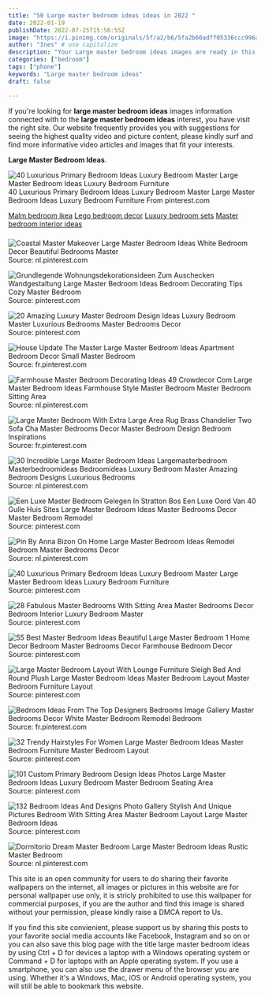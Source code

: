 ```yaml
---
title: "50 Large master bedroom ideas ideas in 2022 "
date: 2022-01-19
publishDate: 2022-07-25T15:56:55Z
image: "https://i.pinimg.com/originals/5f/a2/b6/5fa2b60adff05336ccc996aa9914899a.jpg"
author: "Ines" # use capitalize
description: "Your Large master bedroom ideas images are ready in this website. Large master bedroom ideas are a topic that is being searched for and liked by netizens now. You can Get the Large master bedroom ideas files here. Download all free images."
categories: ["bedroom"]
tags: ["phone"]
keywords: "Large master bedroom ideas"
draft: false

---
```


If you're looking for **large master bedroom ideas** images information connected with to the **large master bedroom ideas** interest, you have visit the right  site.  Our website frequently  provides you with  suggestions  for seeing  the highest  quality video and picture  content, please kindly surf and find more informative video articles and images  that fit your interests.

**Large Master Bedroom Ideas**. 

![40 Luxurious Primary Bedroom Ideas Luxury Bedroom Master Large Master Bedroom Ideas Luxury Bedroom Furniture](https://i.pinimg.com/originals/e1/8d/60/e18d60c0234cae28bac694f50c9ff644.jpg "40 Luxurious Primary Bedroom Ideas Luxury Bedroom Master Large Master Bedroom Ideas Luxury Bedroom Furniture")
40 Luxurious Primary Bedroom Ideas Luxury Bedroom Master Large Master Bedroom Ideas Luxury Bedroom Furniture From pinterest.com

[Malm bedroom ikea](/malm-bedroom-ikea/)
[Lego bedroom decor](/lego-bedroom-decor/)
[Luxury bedroom sets](/luxury-bedroom-sets/)
[Master bedroom interior ideas](/master-bedroom-interior-ideas/)



### 

 


![Coastal Master Makeover Large Master Bedroom Ideas White Bedroom Decor Beautiful Bedrooms Master](https://i.pinimg.com/originals/c2/aa/07/c2aa0777767c05e6934f16cbde5cde5c.jpg "Coastal Master Makeover Large Master Bedroom Ideas White Bedroom Decor Beautiful Bedrooms Master")
Source: nl.pinterest.com

 

![Grundlegende Wohnungsdekorationsideen Zum Auschecken Wandgestaltung Large Master Bedroom Ideas Bedroom Decorating Tips Cozy Master Bedroom](https://i.pinimg.com/736x/0e/6a/3d/0e6a3d3338d8ec9f5880a3b84d452a75.jpg "Grundlegende Wohnungsdekorationsideen Zum Auschecken Wandgestaltung Large Master Bedroom Ideas Bedroom Decorating Tips Cozy Master Bedroom")
Source: pinterest.com

 

![20 Amazing Luxury Master Bedroom Design Ideas Luxury Bedroom Master Luxurious Bedrooms Master Bedrooms Decor](https://i.pinimg.com/originals/8c/e4/f2/8ce4f2367481e366cdfa699fd57f9dac.jpg "20 Amazing Luxury Master Bedroom Design Ideas Luxury Bedroom Master Luxurious Bedrooms Master Bedrooms Decor")
Source: pinterest.com

 

![House Update The Master Large Master Bedroom Ideas Apartment Bedroom Decor Small Master Bedroom](https://i.pinimg.com/originals/82/df/e9/82dfe9f4e7533414abe1ba0f2ae005af.jpg "House Update The Master Large Master Bedroom Ideas Apartment Bedroom Decor Small Master Bedroom")
Source: fr.pinterest.com

 

![Farmhouse Master Bedroom Decorating Ideas 49 Crowdecor Com Large Master Bedroom Ideas Farmhouse Style Master Bedroom Master Bedroom Sitting Area](https://i.pinimg.com/originals/39/c3/93/39c3939dfd835cfd4b229d5cc7614289.jpg "Farmhouse Master Bedroom Decorating Ideas 49 Crowdecor Com Large Master Bedroom Ideas Farmhouse Style Master Bedroom Master Bedroom Sitting Area")
Source: nl.pinterest.com

 

![Large Master Bedroom With Extra Large Area Rug Brass Chandelier Two Sofa Cha Master Bedrooms Decor Master Bedroom Design Bedroom Inspirations](https://i.pinimg.com/originals/9e/58/72/9e5872c15e0d63bd02ea7b8e98907b35.jpg "Large Master Bedroom With Extra Large Area Rug Brass Chandelier Two Sofa Cha Master Bedrooms Decor Master Bedroom Design Bedroom Inspirations")
Source: fr.pinterest.com

 

![30 Incredible Large Master Bedroom Ideas Largemasterbedroom Masterbedroomideas Bedroomideas Luxury Bedroom Master Amazing Bedroom Designs Luxurious Bedrooms](https://i.pinimg.com/originals/f8/80/40/f880401fdc8514f3c7b0095ba958d27e.jpg "30 Incredible Large Master Bedroom Ideas Largemasterbedroom Masterbedroomideas Bedroomideas Luxury Bedroom Master Amazing Bedroom Designs Luxurious Bedrooms")
Source: nl.pinterest.com

 

![Een Luxe Master Bedroom Gelegen In Stratton Bos Een Luxe Oord Van 40 Gulle Huis Sites Large Master Bedroom Ideas Master Bedrooms Decor Master Bedroom Remodel](https://i.pinimg.com/736x/c2/a7/fa/c2a7faa84f2a93572fbef0c6c1946190.jpg "Een Luxe Master Bedroom Gelegen In Stratton Bos Een Luxe Oord Van 40 Gulle Huis Sites Large Master Bedroom Ideas Master Bedrooms Decor Master Bedroom Remodel")
Source: pinterest.com

 

![Pin By Anna Bizon On Home Large Master Bedroom Ideas Remodel Bedroom Master Bedrooms Decor](https://i.pinimg.com/originals/9f/00/48/9f00487e3809e720031c3dfe62de0280.jpg "Pin By Anna Bizon On Home Large Master Bedroom Ideas Remodel Bedroom Master Bedrooms Decor")
Source: nl.pinterest.com

 

![40 Luxurious Primary Bedroom Ideas Luxury Bedroom Master Large Master Bedroom Ideas Luxury Bedroom Furniture](https://i.pinimg.com/originals/e1/8d/60/e18d60c0234cae28bac694f50c9ff644.jpg "40 Luxurious Primary Bedroom Ideas Luxury Bedroom Master Large Master Bedroom Ideas Luxury Bedroom Furniture")
Source: pinterest.com

 

![28 Fabulous Master Bedrooms With Sitting Area Master Bedrooms Decor Bedroom Interior Luxury Bedroom Master](https://i.pinimg.com/736x/f5/6d/63/f56d6343540ea0d7bd70ea71495d06b8.jpg "28 Fabulous Master Bedrooms With Sitting Area Master Bedrooms Decor Bedroom Interior Luxury Bedroom Master")
Source: pinterest.com

 

![55 Best Master Bedroom Ideas Beautiful Large Master Bedroom 1 Home Decor Bedroom Master Bedrooms Decor Farmhouse Bedroom Decor](https://i.pinimg.com/originals/d4/32/4e/d4324e8242e561dc3fd730bdd21b3c81.jpg "55 Best Master Bedroom Ideas Beautiful Large Master Bedroom 1 Home Decor Bedroom Master Bedrooms Decor Farmhouse Bedroom Decor")
Source: pinterest.com

 

![Large Master Bedroom Layout With Lounge Furniture Sleigh Bed And Round Plush Large Master Bedroom Ideas Master Bedroom Layout Master Bedroom Furniture Layout](https://i.pinimg.com/originals/3c/52/0e/3c520e4ce3b304cadc9548b3c6ab5e8d.jpg "Large Master Bedroom Layout With Lounge Furniture Sleigh Bed And Round Plush Large Master Bedroom Ideas Master Bedroom Layout Master Bedroom Furniture Layout")
Source: pinterest.com

 

![Bedroom Ideas From The Top Designers Bedrooms Image Gallery Master Bedrooms Decor White Master Bedroom Remodel Bedroom](https://i.pinimg.com/originals/5c/76/61/5c76616106b0a8bf7242f1dff611a67d.jpg "Bedroom Ideas From The Top Designers Bedrooms Image Gallery Master Bedrooms Decor White Master Bedroom Remodel Bedroom")
Source: fr.pinterest.com

 

![32 Trendy Hairstyles For Women Large Master Bedroom Ideas Master Bedroom Furniture Master Bedroom Layout](https://i.pinimg.com/564x/e2/f0/c2/e2f0c2ce82b6f3ae7df010555de7cde7.jpg "32 Trendy Hairstyles For Women Large Master Bedroom Ideas Master Bedroom Furniture Master Bedroom Layout")
Source: pinterest.com

 

![101 Custom Primary Bedroom Design Ideas Photos Large Master Bedroom Ideas Luxury Bedroom Master Bedroom Seating Area](https://i.pinimg.com/originals/22/f6/c9/22f6c948c6a029dbff6c73a049db89b7.jpg "101 Custom Primary Bedroom Design Ideas Photos Large Master Bedroom Ideas Luxury Bedroom Master Bedroom Seating Area")
Source: pinterest.com

 

![132 Bedroom Ideas And Designs Photo Gallery Stylish And Unique Pictures Bedroom With Sitting Area Master Bedroom Layout Large Master Bedroom Ideas](https://i.pinimg.com/originals/05/7e/4c/057e4c6f9d9074b9817dfe5cd8e5a103.jpg "132 Bedroom Ideas And Designs Photo Gallery Stylish And Unique Pictures Bedroom With Sitting Area Master Bedroom Layout Large Master Bedroom Ideas")
Source: pinterest.com

 

![Dormitorio Dream Master Bedroom Large Master Bedroom Ideas Rustic Master Bedroom](https://i.pinimg.com/originals/5f/a2/b6/5fa2b60adff05336ccc996aa9914899a.jpg "Dormitorio Dream Master Bedroom Large Master Bedroom Ideas Rustic Master Bedroom")
Source: nl.pinterest.com

 

This site is an open community for users to do sharing their favorite wallpapers on the internet, all images or pictures in this website are for personal wallpaper use only, it is stricly prohibited to use this wallpaper for commercial purposes, if you are the author and find this image is shared without your permission, please kindly raise a DMCA report to Us.

If you find this site convienient, please support us by sharing this posts to your favorite social media accounts like Facebook, Instagram and so on or you can also save this blog page with the title large master bedroom ideas by using Ctrl + D for devices a laptop with a Windows operating system or Command + D for laptops with an Apple operating system. If you use a smartphone, you can also use the drawer menu of the browser you are using. Whether it's a Windows, Mac, iOS or Android operating system, you will still be able to bookmark this website.
